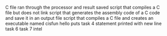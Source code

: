 C file ran through the processor and result saved
script that compiles a C file but does not link
script that generates the assembly code of a C code and save it in an output file
 script that compiles a C file and creates an executable named cisfun
hello puts task 4
statement printed with new line
task 6
task 7 intel

